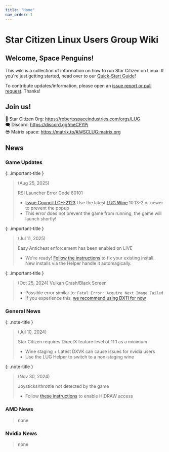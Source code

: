```yaml
---
title: "Home"
nav_order: 1
---
```


<h1>Star Citizen Linux Users Group Wiki</h1>

<h2>Welcome, Space Penguins!</h2>

This wiki is a collection of information on how to run Star Citizen on Linux. If you're just getting started, head over to our [Quick-Start Guide](Quick-Start-Guide)!

To contribute updates/information, please open an [issue report or pull request](https://github.com/starcitizen-lug/knowledge-base). Thanks!

## Join us!

🐧 Star Citizen Org: <a href="https://robertsspaceindustries.com/orgs/LUG">https://robertsspaceindustries.com/orgs/LUG</a>  
🗨 Discord: <a href="https://discord.gg/meCFYPj">https://discord.gg/meCFYPj</a>  
😎 Matrix space: <a href="https://matrix.to/#/#SCLUG:matrix.org">https://matrix.to/#/#SCLUG:matrix.org</a>  

## News

### Game Updates

{: .important-title }
> (Aug 25, 2025)
>
> RSI Launcher Error Code 60101
>
> - [Issue Council LCH-2123](https://issue-council.robertsspaceindustries.com/projects/LAUNCHER/issues/LCH-2123) Use the latest [LUG Wine](Tips-and-Tricks#recommended-runners) 10.13-2 or newer to prevent the popup
> - This error does not prevent the game from running, the game will launch shortly!

{: .important-title }
> (Jul 11, 2025)
>
> Easy Anticheat enforcement has been enabled on LIVE
>
> - We're ready! [Follow the instructions](Troubleshooting/easy-anti-cheat) to fix your existing install. New installs via the Helper handle it automagically.

{: .important-title }
> (Oct 25, 2024) Vulkan Crash/Black Screen
> - Possible error similar to: `Fatal Error: Acquire Next Image Failed`
> - If you experience this, [we recommend using DX11 for now](Troubleshooting/crashes#crash-or-black-screen-while-using-vulkan-beta-renderer)


### General News

{: .note-title }
> (Jul 10, 2024)
>
> Star Citizen requires DirectX feature level of 11.1 as a minimum
>
> - Wine staging + Latest DXVK can cause issues for nvidia users
> - Use the LUG Helper to switch to a non-staging wine


{: .note-title }
> (Nov 30, 2024)
>
> Joysticks/throttle not detected by the game
>
> - Follow [these instructions](Sticks,-Throttles,-&-Pedals#some-of-your-joysticks-disappear--arent-recognized-in-the-game) to enable HIDRAW access

### AMD News

> none


### Nvidia News

> none
